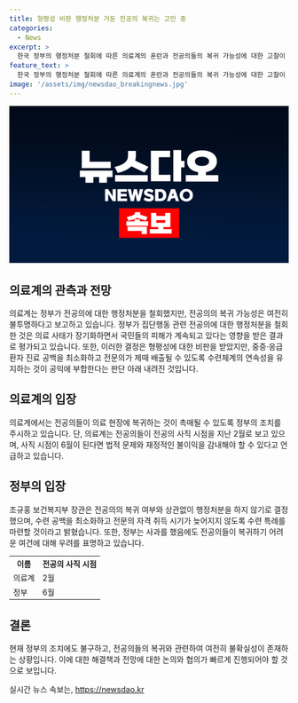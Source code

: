 ```yaml
---
title: 형평성 비판 행정처분 거둔 전공의 복귀는 고민 중
categories:
  - News
excerpt: >
  한국 정부의 행정처분 철회에 따른 의료계의 혼란과 전공의들의 복귀 가능성에 대한 고찰이 이뤄지고 있다. 정부는 전공의의 복귀 여부와 관계없이 행정처분을 철회하고, 수련 공백을 최소화하고 전문의 자격 취득 시기가 늦어지지 않도록 조치를 취하기로 했다. 그러나 전공의들은 사직 시점을 논란하고 있으며, 정부의 진심 어린 사과 부재와 재정적 불이익 등을 고려하여 복귀 여부를 결정할 것으로 보인다.  
feature_text: >
  한국 정부의 행정처분 철회에 따른 의료계의 혼란과 전공의들의 복귀 가능성에 대한 고찰이 이뤄지고 있다. 정부는 전공의의 복귀 여부와 관계없이 행정처분을 철회하고, 수련 공백을 최소화하고 전문의 자격 취득 시기가 늦어지지 않도록 조치를 취하기로 했다. 그러나 전공의들은 사직 시점을 논란하고 있으며, 정부의 진심 어린 사과 부재와 재정적 불이익 등을 고려하여 복귀 여부를 결정할 것으로 보인다.  
image: '/assets/img/newsdao_breakingnews.jpg'
---
```


<p><img src="/assets/img/newsdao_breakingnews.jpg" alt="flaretime 속보" /></p>

<h2 data-ke-size="size26">의료계의 관측과 전망</h2>

<p>의료계는 정부가 전공의에 대한 행정처분을 철회했지만, 전공의의 복귀 가능성은 여전히 불투명하다고 보고하고 있습니다. 정부가 집단행동 관련 전공의에 대한 행정처분을 철회한 것은 의료 사태가 장기화하면서 국민들의 피해가 계속되고 있다는 영향을 받은 결과로 평가되고 있습니다. 또한, 이러한 결정은 형평성에 대한 비판을 받았지만, 중증·응급환자 진료 공백을 최소화하고 전문의가 제때 배출될 수 있도록 수련체계의 연속성을 유지하는 것이 공익에 부합한다는 판단 아래 내려진 것입니다.</p>

<p data-ke-size="size16"></p>

<h2 data-ke-size="size26">의료계의 입장</h2>

<p>의료계에서는 전공의들이 의료 현장에 복귀하는 것이 촉매될 수 있도록 정부의 조치를 주시하고 있습니다. 단, 의료계는 전공의들이 전공의 사직 시점을 지난 2월로 보고 있으며, 사직 시점이 6월이 된다면 법적 문제와 재정적인 불이익을 감내해야 할 수 있다고 언급하고 있습니다. </p>

<p data-ke-size="size16"></p>

<h2 data-ke-size="size26">정부의 입장</h2>

<p>조규홍 보건복지부 장관은 전공의의 복귀 여부와 상관없이 행정처분을 하지 않기로 결정했으며, 수련 공백을 최소화하고 전문의 자격 취득 시기가 늦어지지 않도록 수련 특례를 마련할 것이라고 밝혔습니다. 또한, 정부는 사과를 했음에도 전공의들이 복귀하기 어려운 여건에 대해 우려를 표명하고 있습니다. </p>

<table>
  <tr>
    <th>이름</th>
    <th>전공의 사직 시점</th>
  </tr>
  <tr>
    <td>의료계</td>
    <td>2월</td>
  </tr>
  <tr>
    <td>정부</td>
    <td>6월</td>
  </tr>
</table>

<p data-ke-size="size16"></p>

<h2 data-ke-size="size26">결론</h2>

<p>현재 정부의 조치에도 불구하고, 전공의들의 복귀와 관련하여 여전히 불확실성이 존재하는 상황입니다. 이에 대한 해결책과 전망에 대한 논의와 협의가 빠르게 진행되어야 할 것으로 보입니다.</p>
실시간 뉴스 속보는, <a href="https://newsdao.kr" rel="dofollow">https://newsdao.kr</a>


